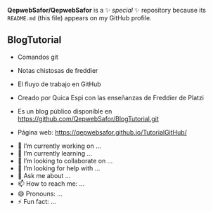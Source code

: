 
**QepwebSafor/QepwebSafor** is a ✨ _special_ ✨ repository because its `README.md` (this file) appears on my GitHub profile.



## BlogTutorial

* Comandos git 

* Notas chistosas de freddier

* El fluyo de trabajo en GitHub

* Creado por Quica Espi con las enseñanzas de Freddier de Platzi

* Es un blog público disponible  en https://github.com/QepwebSafor/BlogTutorial.git

* Página web: https://qepwebsafor.github.io/TutorialGitHub/

- 🔭 I’m currently working on ...
- 🌱 I’m currently learning ...
- 👯 I’m looking to collaborate on ...
- 🤔 I’m looking for help with ...
- 💬 Ask me about ...
- 📫 How to reach me: ...
- 😄 Pronouns: ...
- ⚡ Fun fact: ...
